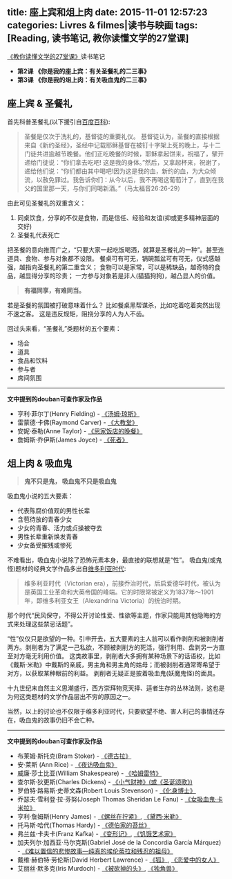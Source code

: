 title: 座上宾和俎上肉
date: 2015-11-01 12:57:23
categories: Livres & filmes|读书与映画
tags: [Reading, 读书笔记, 教你读懂文学的27堂课]
---

[《教你读懂文学的27堂课》](http://book.douban.com/subject/6877623/)读书笔记 

- **第2课 《你是我的座上宾：有关圣餐礼的二三事》**  
- **第3课 《你是我的俎上肉：有关吸血鬼的二三事》**

<!-- more -->

## 座上宾 & 圣餐礼

首先科普圣餐礼(以下援引自[百度百科](http://baike.baidu.com/link?url=gRcTVgr8KZTot22AWhyYX5NMGqYUL9b952lZ92TmfnzPblr5ui1HduqGIfic6KlhaHwmW6dyTu7tug0CfQ_F1q)):

> 圣餐是仅次于洗礼的，基督徒的重要礼仪。
> 基督徒认为，圣餐的直接根据来自《新约圣经》，圣经中记载耶稣基督在被钉十字架上死的晚上，与十二门徒共进逾越节晚餐。他们正吃晚餐的时候，耶稣拿起饼来，祝福了，擘开递给门徒说：“你们拿去吃吧! 这是我的身体。”然后，又拿起杯来，祝谢了，递给他们说：“你们都由其中喝吧!因为这是我的血，新约的血，为大众倾流，以赦免罪过。我告诉你们：从今以后，我不再喝这葡萄汁了，直到在我父的国里那一天，与你们同喝新酒。”（马太福音26:26-29）

由此可见圣餐礼的双重含义：

1. 同桌饮食，分享的不仅是食物，而是信任、经验和友谊(抑或更多精神层面的交好)
2. 圣餐礼代表死亡

把圣餐的意向推而广之，“只要大家一起吃饭喝酒，就算是圣餐礼的一种”。甚至连道具、食物、参与对象都不设限。
餐桌可有可无，锅碗瓢盆可有可无，仪式感越强，越指向圣餐礼的第二重含义；
食物可以是家常，可以是稀缺品，越奇特的食品，越显得分享的珍贵；
一方参与对象若是非人(猫猫狗狗)，越凸显人的价值。

<!-- HTML -->
<blockquote class="blockquote-center"><b>有福同享，有难同当。
</b></blockquote>

若是圣餐的氛围被打破意味着什么？
比如餐桌黑帮谋杀，比如吃着吃着突然出现不速之客。
这是违反规矩，阻挠分享的人为人不齿。

回过头来看，“圣餐礼”类题材的五个要素：

* 场合
* 道具
* 食品和饮料
* 参与者
* 席间氛围

---------------------------------------------------

**文中提到的douban可查作家及作品**

* 亨利·菲尔丁(Henry Fielding) - [《汤姆·琼斯》](http://book.douban.com/subject/1085495/)
* 雷蒙德·卡佛(Raymond Carver) - [《大教堂》](http://book.douban.com/subject/3335362/)
* 安妮·泰勒(Anne Taylor) - [《思家饭店的晚餐》](http://book.douban.com/subject/1559497/)
* 詹姆斯·乔伊斯(James Joyce) - [《死者》](http://book.douban.com/subject/24738195/)

## 俎上肉 & 吸血鬼

<!-- HTML -->
<blockquote class="blockquote-center"><b>鬼不只是鬼，
吸血鬼不只是吸血鬼
</b></blockquote>

吸血鬼小说的五大要素：

* 代表陈腐价值观的男性长辈
* 含苞待放的青春少女
* 少女的青春、活力或贞操被夺去
* 男性长辈重新焕发青春
* 少女备受摧残或惨死

不难看出，吸血鬼小说除了恐怖元素本身，最直接的联想就是“性”。
吸血鬼(或鬼怪)题材的经典文学作品多出自[维多利亚时代](http://baike.baidu.com/link?url=vf3-glKx8Izso2o5s4Dcjj6KSWYWmhMQx-6P4dANAAQr09ZEGvCQgV1XuOIRY_lW1vOJLJqam2xWBMlujfIaja):

> 维多利亚时代（Victorian era），前接乔治时代，后启爱德华时代，被认为是英国工业革命和大英帝国的峰端。它的时限常被定义为1837年～1901年，即维多利亚女王（Alexandrina Victoria）的统治时期。

那个时代“民风保守，不得公开讨论性爱、性欲等主题，作家只能用其他隐晦的方式来处理这些禁忌话题”。

“性”仅仅只是欲望的一种。引申开去，五大要素的主人翁可以看作剥削和被剥削者两方。剥削者为了满足一己私欲，不顾被剥削方的死活，强行利用、盘剥另一方直至对方毫无利用价值。
这类故事里，剥削者大多拥有某种场景下的话语权，比如《戴斯·米勒》中戴斯的亲戚，男主角和男主角的姑母；而被剥削者通常寄希望于对方，以获取某种眼前的利益。
剥削者无疑正是披着吸血鬼(妖魔鬼怪)的面具。

十九世纪末自然主义思潮盛行，西方崇拜物竞天择、适者生存的丛林法则，这也是为何这类题材的文学作品层出不穷的原因之一。

当然，以上的讨论也不仅限于维多利亚时代，只要欲望不绝、害人利己的事情还存在，吸血鬼的故事仍旧不会亡种。

---------------------------------------------------

**文中提到的douban可查作家及作品**

* 布莱姆·斯托克(Bram Stoker) - [《德古拉》](http://book.douban.com/subject/10512470/)
* 安·莱斯 (Ann Rice) - [《夜访吸血鬼》](http://book.douban.com/subject/2300010/)
* 威廉·莎士比亚(William Shakespeare) - [《哈姆雷特》](http://book.douban.com/subject/2026658/)
* 查尔斯·狄更斯(Charles Dickens) - [《小气财神》(或《圣诞颂歌》)](http://book.douban.com/subject/1102976/)
* 罗伯特·路易斯·史蒂文森(Robert Louis Stevenson) - [《化身博士》](http://book.douban.com/subject/3527785/)
* 乔瑟夫·雪利登·拉·芬努(Joseph Thomas Sheridan Le Fanu) - [《女吸血鬼·卡米拉》](http://book.douban.com/subject/4009445/)
* 亨利·詹姆斯(Henry James) - [《螺丝在拧紧》](http://book.douban.com/subject/1023647/), [《黛西·米勒》](http://book.douban.com/subject/6848467/)
* 托马斯·哈代(Thomas Hardy) - [《德伯家的苔丝》](http://book.douban.com/subject/1083473/)
* 弗兰兹·卡夫卡(Franz Kafka) - [《变形记》](http://book.douban.com/subject/1213546/), [《饥饿艺术家》](http://book.douban.com/subject/3215997/)
* 加夫列尔·加西亚·马尔克斯(Gabriel José de la Concordia García Márquez) - [《难以置信的悲惨故事—纯真的埃伦蒂拉和残忍的祖母》](http://book.douban.com/subject/2977889/)
* 戴维·赫伯特·劳伦斯(David Herbert Lawrence) - [《狐》](http://book.douban.com/subject/1264288/), [《恋爱中的女人》](http://book.douban.com/subject/1159935/)
* 艾丽丝·默多克(Iris Murdoch) - [《被砍掉的头》](http://book.douban.com/subject/1984727/), [《独角兽》](http://book.douban.com/subject/26451393/)